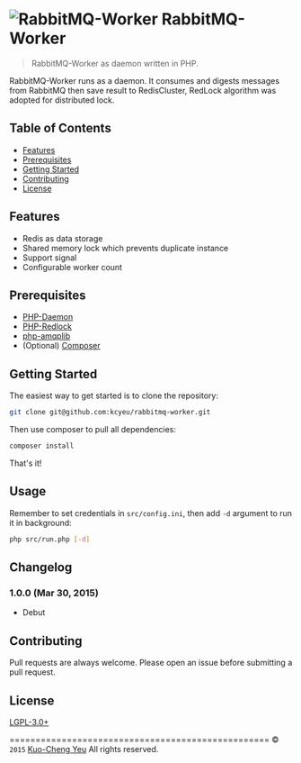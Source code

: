 ![RabbitMQ-Worker](http://i.imgur.com/VblCBhb.png)
RabbitMQ-Worker
===============

> RabbitMQ-Worker as daemon written in PHP.

RabbitMQ-Worker runs as a daemon. It consumes and digests messages from RabbitMQ then save result to RedisCluster, RedLock algorithm was adopted for distributed lock.

Table of Contents
-----------------

- [Features](#features)
- [Prerequisites](#prerequisites)
- [Getting Started](#getting-started)
- [Contributing](#contributing)
- [License](#license)

Features
--------

- Redis as data storage
- Shared memory lock which prevents duplicate instance
- Support signal
- Configurable worker count

Prerequisites
-------------

- [PHP-Daemon](kcyeu/PHP-Daemon)
- [PHP-Redlock](kcyeu/php-redlock)
- [php-amqplib](videlalvaro/php-amqplib)
- (Optional) [Composer](https://getcomposer.org/download/)

Getting Started
---------------
The easiest way to get started is to clone the repository:

```bash
git clone git@github.com:kcyeu/rabbitmq-worker.git
```

Then use composer to pull all dependencies:

```bash
composer install
```

That's it!

Usage
---------------
Remember to set credentials in ```src/config.ini```, then add ```-d``` argument to run it in background:

```bash
php src/run.php [-d]
```

Changelog
---------
### 1.0.0 (Mar 30, 2015)
- Debut

Contributing
------------

Pull requests are always welcome. Please open an issue before submitting a pull request.

License
-------

[LGPL-3.0+](https://www.gnu.org/licenses/lgpl.html)


==================================================
© `2015` [Kuo-Cheng Yeu](http://lab.mikuru.tw) All rights reserved.

